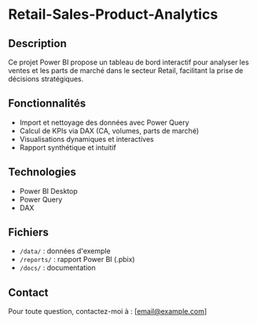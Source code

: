 # Retail-Sales-Product-Analytics

## Description  
Ce projet Power BI propose un tableau de bord interactif pour analyser les ventes et les parts de marché dans le secteur Retail, facilitant la prise de décisions stratégiques.

## Fonctionnalités  
- Import et nettoyage des données avec Power Query  
- Calcul de KPIs via DAX (CA, volumes, parts de marché)  
- Visualisations dynamiques et interactives  
- Rapport synthétique et intuitif

## Technologies  
- Power BI Desktop  
- Power Query  
- DAX

## Fichiers  
- `/data/` : données d'exemple  
- `/reports/` : rapport Power BI (.pbix)  
- `/docs/` : documentation



## Contact  
Pour toute question, contactez-moi à : [email@example.com]
